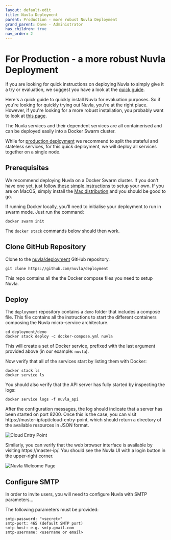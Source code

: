```yaml
---
layout: default-edit
title: Nuvla Deployment
parent: Production - more robust Nuvla Deployment
grand_parent: Dave - Administrator
has_children: true
nav_order: 2
---
```


For Production - a more robust Nuvla Deployment
================

If you are looking for quick instructions on deploying Nuvla to simply give it a try or evaluation, we suggest you have a look at the [quick guide](/docs/dave/quick/nuvla-deployment-try-it). 

Here's a quick guide to quickly install Nuvla for evaluation purposes. So if you're looking for quickly trying out Nuvla, you're at the right place. However, if you're looking for a more robust installation, you probably want to look at [this page](/...).

The Nuvla services and their dependent services are all containerised and can be deployed easily into a Docker Swarm cluster.

While for [production deployment](nuvla-deployment-prod) we recommend to split the stateful and stateless services, for this quick deployment, we will deploy all services together on a single node.

## Prerequisites

We recommend deploying Nuvla on a Docker Swarm cluster. If you don't have one yet, just [follow these simple instructions](swarm-deployment) to setup your own. If you are on MacOS, simply install the [Mac distribution](https://docs.docker.com/docker-for-mac/install/) and you should be good to go. 

If running Docker locally, you'll need to initialise your deployment to run in swarm mode. Just run the command:

    docker swarm init

The `docker stack` commands below should then work.

## Clone GitHub Repository

Clone to the [nuvla/deployment](https://github.com/nuvla/deployment) GitHub
repository.

    git clone https://github.com/nuvla/deployment

This repo contains all the the Docker compose files you need to setup Nuvla.

## Deploy

The `deployment` repository contains a `demo` folder that includes a compose file. This file contains all the instructions to start the different containers composing the Nuvla micro-service architecture.

    cd deployment/demo
    docker stack deploy -c docker-compose.yml nuvla

This will create a set of Docker service, prefixed with the last argument provided above (in our example: `nuvla`).

Now verify that all of the services start by listing them with Docker:

    docker stack ls
    docker service ls

You should also verify that the API server has fully started by
inspecting the logs:

    docker service logs -f nuvla_api

After the configuration messages, the log should indicate that a
server has been started on port 8200. Once this is the case, you can
visit https://master-ip/api/cloud-entry-point, which should return a
directory of the available resources in JSON format.

![Cloud Entry Point](/docs/assets/cloud-entry-point-json.png)

Similarly, you can verify that the web browser interface is available
by visiting https://master-ip/. You should see the Nuvla UI with a
login button in the upper-right corner.

![Nuvla Welcome Page](/docs/assets/welcome.png)

## Configure SMTP

In order to invite users, you will need to configure Nuvla with SMTP parameters...

The following parameters must be provided:

    smtp-password: "<secret>"
    smtp-port: 465 (default SMTP port)
    smtp-host: e.g. smtp.gmail.com
    smtp-username: <username or email>
